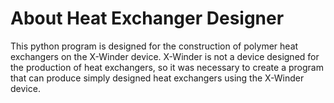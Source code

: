 # About Heat Exchanger Designer

This python program is designed for the construction of polymer heat exchangers on the X-Winder device. X-Winder is not a device designed for the production of heat exchangers, so it was necessary to create a program that can produce simply designed heat exchangers using the X-Winder device.

